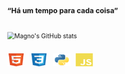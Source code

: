 ### “Há um tempo para cada coisa”

#

![Magno's GitHub stats](https://github-readme-stats.vercel.app/api?username=magnoolivee&show_icons=true&theme=transparent)

<div style="display: inline_block"><br>
<img align="center" alt="Magno-HTML" height="30" width="40" src="https://raw.githubusercontent.com/devicons/devicon/master/icons/html5/html5-original.svg">  &nbsp;
<img align="center" alt="Magno-CSS" height="30" width="40" src="https://raw.githubusercontent.com/devicons/devicon/master/icons/css3/css3-original.svg"> &nbsp;
<img align="center" alt="Magno-CSS" height="30" width="40" src="https://raw.githubusercontent.com/devicons/devicon/master/icons/python/python-original.svg">  &nbsp;
<img align="center" alt="Magno-Js" height="30" width="40" src="https://raw.githubusercontent.com/devicons/devicon/master/icons/javascript/javascript-plain.svg">  &nbsp;
<div> 
